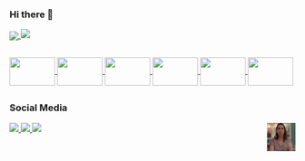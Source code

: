 ### Hi there 👋

<div>
<a href="https://github.com/kylthyq">
<img height="150em" align="center"src="https://github-readme-stats.vercel.app/api?username=kylthyq&show_icons=true&theme=gruvbox">
</a>
        
<a href="https://github.com/kylthyq">
<img height="150em" align="" src="https://github-readme-stats.vercel.app/api/top-langs/?username=kylthyq&layout=compact">
</a>
</div>

##
<div style="display: inline_block" style="pointer-events: none;">
<a href="https://github.com/kylthyq">
    <img height="50px" width="80px" align="center" src="https://cdn.jsdelivr.net/gh/devicons/devicon/icons/css3/css3-original.svg" />
    <img height="50px" width="80px" align="center" src="https://cdn.jsdelivr.net/gh/devicons/devicon/icons/html5/html5-original.svg" />
    <img height="50px" width="80px" align="center" src="https://cdn.jsdelivr.net/gh/devicons/devicon/icons/javascript/javascript-original.svg" />
    <img height="50px" width="80px" align="center" src="https://cdn.jsdelivr.net/gh/devicons/devicon/icons/python/python-original.svg" />
    <img height="50px" width="80px" align="center" src="https://cdn.jsdelivr.net/gh/devicons/devicon/icons/canva/canva-original.svg" />
    <img height="50px" width="80px" align="center" src="https://cdn.jsdelivr.net/gh/devicons/devicon/icons/photoshop/photoshop-plain.svg" />
   </a>
</div>

##

### Social Media

<div>
<a href="https://wa.me/5521978995824"> <img src="https://img.shields.io/badge/WhatsApp-25D366?style=for-the-badge&logo=whatsapp&logoColor=white">
</a>
<a href="https://discord.com/users/477262913984528385"> <img src="https://img.shields.io/badge/Discord-7289DA?style=for-the-badge&logo=discord&logoColor=white">
<a href="https://www.linkedin.com/in/jo%C3%A3o-cortat-21b665231/"> <img src="https://img.shields.io/badge/LinkedIn-0077B5?style=for-the-badge&logo=linkedin&logoColor=white">
</a>
<img align="right" height="50px" width="50px" src="3eCu.gif">
</div>
